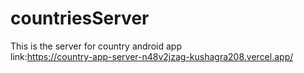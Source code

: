 # countriesServer
This is the server for country android app<br>
link:https://country-app-server-n48v2jzag-kushagra208.vercel.app/
